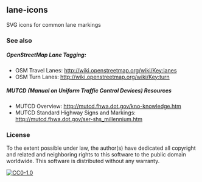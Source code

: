
## lane-icons

SVG icons for common lane markings

### See also
##### OpenStreetMap Lane Tagging:
* OSM Travel Lanes: http://wiki.openstreetmap.org/wiki/Key:lanes
* OSM Turn Lanes: http://wiki.openstreetmap.org/wiki/Key:turn

##### MUTCD (Manual on Uniform Traffic Control Devices) Resources
* MUTCD Overview: http://mutcd.fhwa.dot.gov/kno-knowledge.htm
* MUTCD Standard Highway Signs and Markings: http://mutcd.fhwa.dot.gov/ser-shs_millennium.htm

### License
To the extent possible under law, the author(s) have dedicated all copyright and related and neighboring rights to this software to the public domain worldwide. This software is distributed without any warranty.

[![CC0-1.0](http://mirrors.creativecommons.org/presskit/buttons/88x31/svg/cc-zero.svg)](http://creativecommons.org/publicdomain/zero/1.0/)
